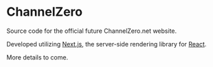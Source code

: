 # ChannelZero

Source code for the official future ChannelZero.net website.

Developed utilizing [Next.js](https://nextjs.org/), the server-side rendering library for [React](https://reactjs.org/).

More details to come.
